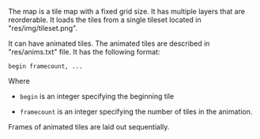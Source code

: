 The map is a tile map with a fixed grid size.
It has multiple layers that are reorderable.
It loads the tiles from a single tileset located in "res/img/tileset.png".

It can have animated tiles. The animated tiles are described in "res/anims.txt" file.
It has the following format:

    begin framecount, ...

Where

- `begin` is an integer specifying the beginning tile

- `framecount` is an integer specifying the number of tiles in the animation.

Frames of animated tiles are laid out sequentially.
